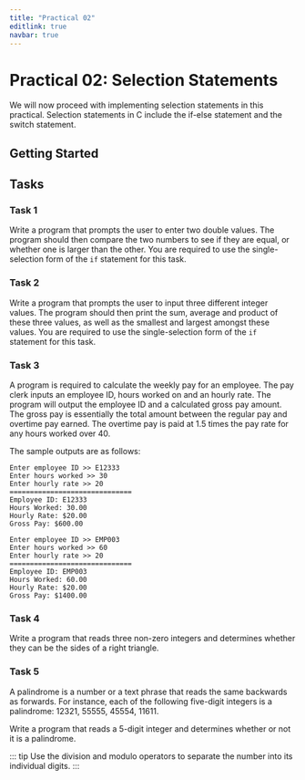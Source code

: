 ```yaml
---
title: "Practical 02"
editlink: true
navbar: true
---
```


# Practical 02: Selection Statements

We will now proceed with implementing selection statements in this practical.
Selection statements in C include the if-else statement and the switch statement.

## Getting Started

## Tasks

### Task 1

Write a program that prompts the user to enter two double values.
The program should then compare the two numbers to see if they are equal, or whether one is larger than the other.
You are required to use the single-selection form of the `if` statement for this task.

### Task 2

Write a program that prompts the user to input three different integer values.
The program should then print the sum, average and product of these three values, as well as the smallest and largest amongst these values.
You are required to use the single-selection form of the `if` statement for this task.

### Task 3

A program is required to calculate the weekly pay for an employee.
The pay clerk inputs an employee ID, hours worked on and an hourly rate.
The program will output the employee ID and a calculated gross pay amount.
The gross pay is essentially the total amount between the regular pay and overtime pay earned.
The overtime pay is paid at 1.5 times the pay rate for any hours worked over 40.

The sample outputs are as follows:

```
Enter employee ID >> E12333
Enter hours worked >> 30
Enter hourly rate >> 20
==============================
Employee ID: E12333
Hours Worked: 30.00
Hourly Rate: $20.00
Gross Pay: $600.00
```

```
Enter employee ID >> EMP003
Enter hours worked >> 60
Enter hourly rate >> 20
==============================
Employee ID: EMP003
Hours Worked: 60.00
Hourly Rate: $20.00
Gross Pay: $1400.00
```

### Task 4

Write a program that reads three non-zero integers and determines whether they can be the sides of a right triangle.

### Task 5

A palindrome is a number or a text phrase that reads the same backwards as forwards.
For instance, each of the following five-digit integers is a palindrome: 12321, 55555, 45554, 11611.

Write a program that reads a 5-digit integer and determines whether or not it is a palindrome.

::: tip
Use the division and modulo operators to separate the number into its individual digits.
:::

